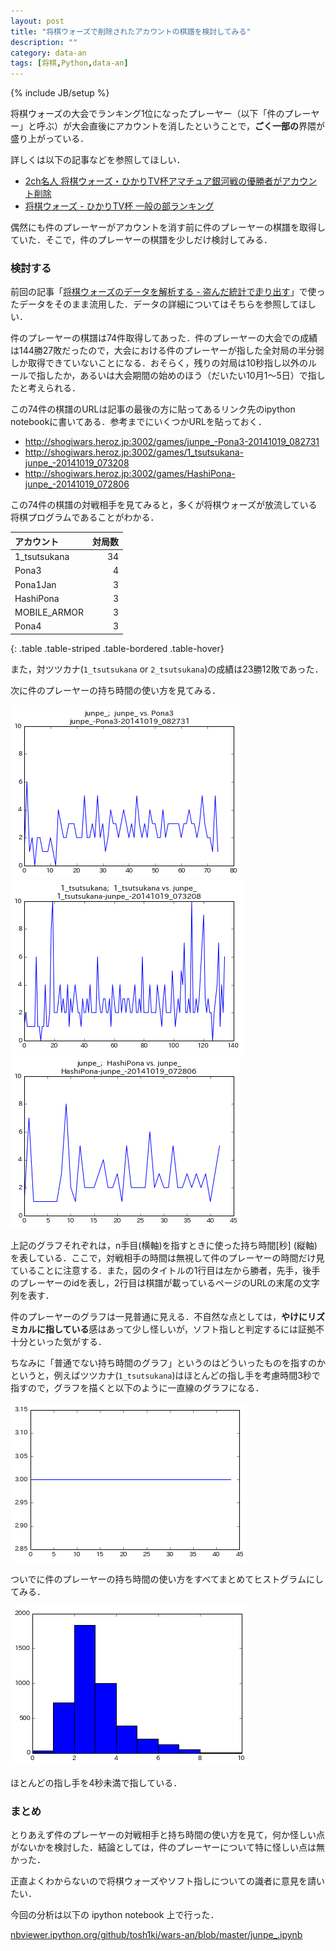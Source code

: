 ```yaml
---
layout: post
title: "将棋ウォーズで削除されたアカウントの棋譜を検討してみる"
description: ""
category: data-an
tags: [将棋,Python,data-an]
---
```

{% include JB/setup %}

将棋ウォーズの大会でランキング1位になったプレーヤー（以下「件のプレーヤー」と呼ぶ）が大会直後にアカウントを消したということで，**ごく一部の**界隈が盛り上がっている．

詳しくは以下の記事などを参照してほしい．

- [2ch名人 将棋ウォーズ・ひかりTV杯アマチュア銀河戦の優勝者がアカウント削除](http://i2chmeijin.blog.fc2.com/blog-entry-1265.html)
- [将棋ウォーズ - ひかりTV杯 一般の部ランキング](http://shogiwars.heroz.jp/events/seitei-gingaamateur)

偶然にも件のプレーヤーがアカウントを消す前に件のプレーヤーの棋譜を取得していた．そこで，件のプレーヤーの棋譜を少しだけ検討してみる．

### 検討する
前回の記事「[将棋ウォーズのデータを解析する - 盗んだ統計で走り出す](http://tosh1ki.github.io/data-an/2014/10/31/wars-an/)」で使ったデータをそのまま流用した．データの詳細についてはそちらを参照してほしい．

件のプレーヤーの棋譜は74件取得してあった．件のプレーヤーの大会での成績は144勝27敗だったので，大会における件のプレーヤーが指した全対局の半分弱しか取得できていないことになる．おそらく，残りの対局は10秒指し以外のルールで指したか，あるいは大会期間の始めのほう（だいたい10月1〜5日）で指したと考えられる．

この74件の棋譜のURLは記事の最後の方に貼ってあるリンク先のipython notebookに書いてある．参考までにいくつかURLを貼っておく．

- <http://shogiwars.heroz.jp:3002/games/junpe_-Pona3-20141019_082731>
- <http://shogiwars.heroz.jp:3002/games/1_tsutsukana-junpe_-20141019_073208>
- <http://shogiwars.heroz.jp:3002/games/HashiPona-junpe_-20141019_072806>

この74件の棋譜の対戦相手を見てみると，多くが将棋ウォーズが放流している将棋プログラムであることがわかる．

|アカウント|対局数|
|:--|--:|
|1_tsutsukana|34|
|Pona3|4|
|Pona1Jan|3|
|HashiPona|3|
|MOBILE_ARMOR|3|
|Pona4|3|
{: .table .table-striped .table-bordered .table-hover}

また，対ツツカナ(`1_tsutsukana` or `2_tsutsukana`)の成績は23勝12敗であった．

次に件のプレーヤーの持ち時間の使い方を見てみる．

![](/image/2014-11-01/fig1.png)
![](/image/2014-11-01/fig2.png)
![](/image/2014-11-01/fig3.png)

上記のグラフそれぞれは，n手目(横軸)を指すときに使った持ち時間[秒] (縦軸)を表している．ここで，対戦相手の時間は無視して件のプレーヤーの時間だけ見ていることに注意する．また，図のタイトルの1行目は左から勝者，先手，後手のプレーヤーのidを表し，2行目は棋譜が載っているページのURLの末尾の文字列を表す．

件のプレーヤーのグラフは一見普通に見える．不自然な点としては，**やけにリズミカルに指している**感はあって少し怪しいが，ソフト指しと判定するには証拠不十分といった気がする．

ちなみに「普通でない持ち時間のグラフ」というのはどういったものを指すのかというと，例えばツツカナ(`1_tsutsukana`)はほとんどの指し手を考慮時間3秒で指すので，グラフを描くと以下のように一直線のグラフになる．

![](/image/2014-11-01/fig4.png)

ついでに件のプレーヤーの持ち時間の使い方をすべてまとめてヒストグラムにしてみる．

![](/image/2014-11-01/fig5.png)

ほとんどの指し手を4秒未満で指している．

### まとめ
とりあえず件のプレーヤーの対戦相手と持ち時間の使い方を見て，何か怪しい点がないかを検討した．結論としては，件のプレーヤーについて特に怪しい点は無かった．

正直よくわからないので将棋ウォーズやソフト指しについての識者に意見を請いたい．

今回の分析は以下の ipython notebook 上で行った．

[nbviewer.ipython.org/github/tosh1ki/wars-an/blob/master/junpe\_.ipynb](http://nbviewer.ipython.org/github/tosh1ki/wars-an/blob/master/junpe_.ipynb)

